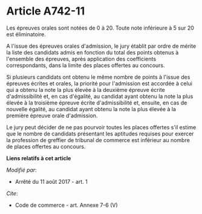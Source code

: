 # Article A742-11

Les épreuves orales sont notées de 0 à 20. Toute note inférieure à 5 sur 20 est éliminatoire.

A l'issue des épreuves orales d'admission, le jury établit par ordre de mérite la liste des candidats admis en fonction du
total des points obtenus à l'ensemble des épreuves, après application des coefficients correspondants, dans la limite des
places offertes au concours.

Si plusieurs candidats ont obtenu le même nombre de points à l'issue des épreuves écrites et orales, la priorité pour
l'admission est accordée à celui qui a obtenu la note la plus élevée à la deuxième épreuve écrite d'admissibilité et, en cas
d'égalité, au candidat ayant obtenu la note la plus élevée à la troisième épreuve écrite d'admissibilité et, ensuite, en cas
de nouvelle égalité, au candidat ayant obtenu la note la plus élevée à la première épreuve orale d'admission.

Le jury peut décider de ne pas pourvoir toutes les places offertes s'il estime que le nombre de candidats présentant les
aptitudes requises pour exercer la profession de greffier de tribunal de commerce est inférieur au nombre de places offertes
au concours.

**Liens relatifs à cet article**

_Modifié par_:

  - Arrêté du 11 août 2017 - art. 1

_Cite_:

  - Code de commerce - art. Annexe 7-6 (V)
